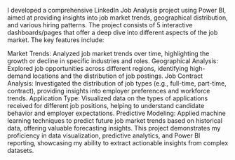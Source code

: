 I developed a comprehensive LinkedIn Job Analysis project using Power BI, aimed at providing insights into job market trends, geographical distribution, and various hiring patterns. The project consists of 5 interactive dashboards/pages that offer a deep dive into different aspects of the job market. The key features include:

Market Trends: Analyzed job market trends over time, highlighting the growth or decline in specific industries and roles.
Geographical Analysis: Explored job opportunities across different regions, identifying high-demand locations and the distribution of job postings.
Job Contract Analysis: Investigated the distribution of job types (e.g., full-time, part-time, contract), providing insights into employer preferences and workforce trends.
Application Type: Visualized data on the types of applications received for different job positions, helping to understand candidate behavior and employer expectations.
Predictive Modeling: Applied machine learning techniques to predict future job market trends based on historical data, offering valuable forecasting insights.
This project demonstrates my proficiency in data visualization, predictive analytics, and Power BI reporting, showcasing my ability to extract actionable insights from complex datasets.


